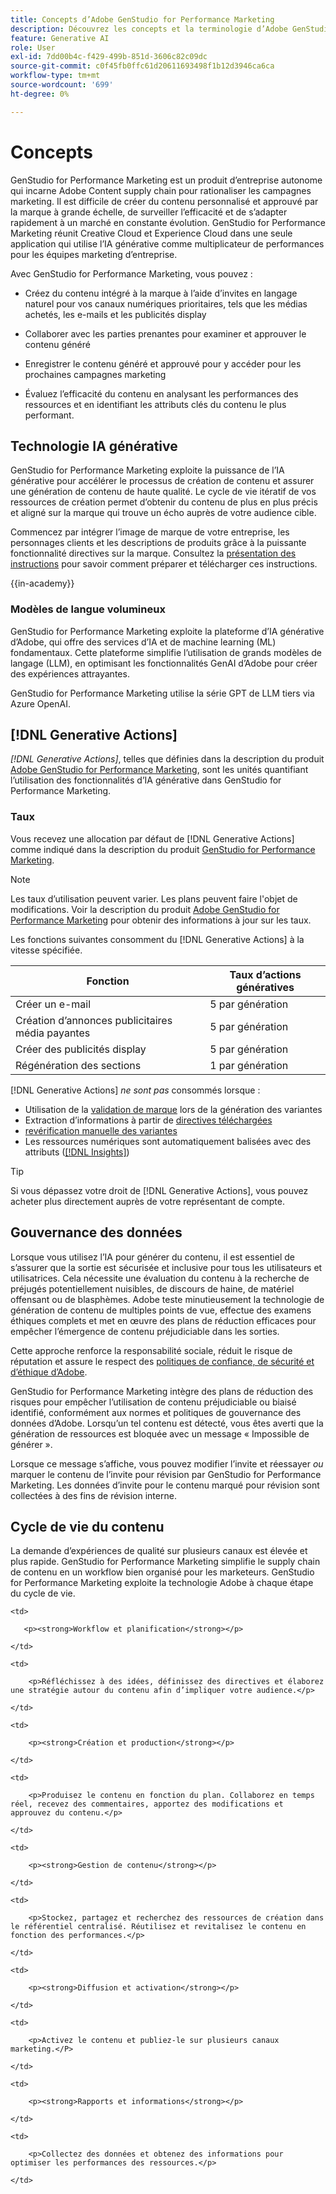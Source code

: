 ```yaml
---
title: Concepts d’Adobe GenStudio for Performance Marketing
description: Découvrez les concepts et la terminologie d’Adobe GenStudio for Performance Marketing.
feature: Generative AI
role: User
exl-id: 7dd00b4c-f429-499b-851d-3606c82c09dc
source-git-commit: c0f45fb0ffc61d20611693498f1b12d3946ca6ca
workflow-type: tm+mt
source-wordcount: '699'
ht-degree: 0%

---
```


# Concepts

GenStudio for Performance Marketing est un produit d’entreprise autonome qui incarne Adobe Content supply chain pour rationaliser les campagnes marketing. Il est difficile de créer du contenu personnalisé et approuvé par la marque à grande échelle, de surveiller l’efficacité et de s’adapter rapidement à un marché en constante évolution. GenStudio for Performance Marketing réunit Creative Cloud et Experience Cloud dans une seule application qui utilise l’IA générative comme multiplicateur de performances pour les équipes marketing d’entreprise.

Avec GenStudio for Performance Marketing, vous pouvez :

* Créez du contenu intégré à la marque à l’aide d’invites en langage naturel pour vos canaux numériques prioritaires, tels que les médias achetés, les e-mails et les publicités display

* Collaborer avec les parties prenantes pour examiner et approuver le contenu généré
* Enregistrer le contenu généré et approuvé pour y accéder pour les prochaines campagnes marketing
* Évaluez l’efficacité du contenu en analysant les performances des ressources et en identifiant les attributs clés du contenu le plus performant.

## Technologie IA générative

GenStudio for Performance Marketing exploite la puissance de l’IA générative pour accélérer le processus de création de contenu et assurer une génération de contenu de haute qualité. Le cycle de vie itératif de vos ressources de création permet d’obtenir du contenu de plus en plus précis et aligné sur la marque qui trouve un écho auprès de votre audience cible.

Commencez par intégrer l’image de marque de votre entreprise, les personnages clients et les descriptions de produits grâce à la puissante fonctionnalité directives sur la marque. Consultez la [présentation des instructions](../user-guide/guidelines/overview.md) pour savoir comment préparer et télécharger ces instructions.

{{in-academy}}

### Modèles de langue volumineux

GenStudio for Performance Marketing exploite la plateforme d’IA générative d’Adobe, qui offre des services d’IA et de machine learning (ML) fondamentaux. Cette plateforme simplifie l’utilisation de grands modèles de langage (LLM), en optimisant les fonctionnalités GenAI d’Adobe pour créer des expériences attrayantes.

GenStudio for Performance Marketing utilise la série GPT de LLM tiers via Azure OpenAI.<!-- Claude, and Gemini models. -->

## [!DNL Generative Actions]

_[!DNL Generative Actions]_, telles que définies dans la description du produit [Adobe GenStudio for Performance Marketing](https://helpx.adobe.com/fr/legal/product-descriptions/adobe-genstudio-for-performance-marketing---product-description.html), sont les unités quantifiant l’utilisation des fonctionnalités d’IA générative dans GenStudio for Performance Marketing.

<!-- Add example about usage mode?
Where users check how many generative actions they have left
How they re-up their genactions
If genactions roll over month to month or not -->

### Taux

Vous recevez une allocation par défaut de [!DNL Generative Actions] comme indiqué dans la description du produit [GenStudio for Performance Marketing](https://helpx.adobe.com/fr/legal/product-descriptions/adobe-genstudio-for-performance-marketing---product-description.html).

>[!NOTE]
>
>Les taux d’utilisation peuvent varier. Les plans peuvent faire l&#39;objet de modifications. Voir la description du produit [Adobe GenStudio for Performance Marketing](https://helpx.adobe.com/fr/legal/product-descriptions/adobe-genstudio-for-performance-marketing---product-description.html) pour obtenir des informations à jour sur les taux.

Les fonctions suivantes consomment du [!DNL Generative Actions] à la vitesse spécifiée.

| Fonction | Taux d’actions génératives |
| -----------------------  | ------------------ |
| Créer un e-mail | 5 par génération |
| Création d’annonces publicitaires média payantes | 5 par génération |
| Créer des publicités display | 5 par génération |
| Régénération des sections | 1 par génération |

<!-- | Generate on-brand images | 1 per prompt  |
| Translation              | 1 per prompt  |
| Video: ADLS              | 1 per prompt  |
| Video: TTS + Avatar      | 1 per prompt  | -->

[!DNL Generative Actions] _ne sont pas_ consommés lorsque :

* Utilisation de la [validation de marque](/help/user-guide/guidelines/brand-validation.md) lors de la génération des variantes
* Extraction d’informations à partir de [directives téléchargées](/help/user-guide/guidelines/add-guidelines.md)
* [revérification manuelle des variantes](/help/user-guide/guidelines/brand-validation.md#improve-brand-alignment)
* Les ressources numériques sont automatiquement balisées avec des attributs ([[!DNL Insights]](/help/user-guide/insights/overview.md))

>[!TIP]
>
>Si vous dépassez votre droit de [!DNL Generative Actions], vous pouvez acheter plus directement auprès de votre représentant de compte.

## Gouvernance des données

Lorsque vous utilisez l’IA pour générer du contenu, il est essentiel de s’assurer que la sortie est sécurisée et inclusive pour tous les utilisateurs et utilisatrices. Cela nécessite une évaluation du contenu à la recherche de préjugés potentiellement nuisibles, de discours de haine, de matériel offensant ou de blasphèmes. Adobe teste minutieusement la technologie de génération de contenu de multiples points de vue, effectue des examens éthiques complets et met en œuvre des plans de réduction efficaces pour empêcher l’émergence de contenu préjudiciable dans les sorties.

Cette approche renforce la responsabilité sociale, réduit le risque de réputation et assure le respect des [politiques de confiance, de sécurité et d’éthique d’Adobe](https://www.adobe.com/content/dam/cc/en/ai-ethics/pdfs/Adobe-AI-Ethics-Principles.pdf).

GenStudio for Performance Marketing intègre des plans de réduction des risques pour empêcher l’utilisation de contenu préjudiciable ou biaisé identifié, conformément aux normes et politiques de gouvernance des données d’Adobe. Lorsqu’un tel contenu est détecté, vous êtes averti que la génération de ressources est bloquée avec un message « Impossible de générer ».

Lorsque ce message s’affiche, vous pouvez modifier l’invite et réessayer _ou_ marquer le contenu de l’invite pour révision par GenStudio for Performance Marketing. Les données d’invite pour le contenu marqué pour révision sont collectées à des fins de révision interne.

## Cycle de vie du contenu

La demande d’expériences de qualité sur plusieurs canaux est élevée et plus rapide. GenStudio for Performance Marketing simplifie le supply chain de contenu en un workflow bien organisé pour les marketeurs. GenStudio for Performance Marketing exploite la technologie Adobe à chaque étape du cycle de vie.

<table style="table-layout:auto">

<tr style="border: 0;">

    <td>

       <p><strong>Workflow et planification</strong></p>

    </td>

    <td>

        <p>Réfléchissez à des idées, définissez des directives et élaborez une stratégie autour du contenu afin d’impliquer votre audience.</p>

    </td>

</tr>

<tr style="border: 0;">

    <td>

        <p><strong>Création et production</strong></p>

    </td>

    <td>

        <p>Produisez le contenu en fonction du plan. Collaborez en temps réel, recevez des commentaires, apportez des modifications et approuvez du contenu.</p>

    </td>

</tr>

<tr style="border: 0;">

    <td>

        <p><strong>Gestion de contenu</strong></p>

    </td>

    <td>

        <p>Stockez, partagez et recherchez des ressources de création dans le référentiel centralisé. Réutilisez et revitalisez le contenu en fonction des performances.</p>

    </td>

</tr>

<tr style="border: 0;">

    <td>

        <p><strong>Diffusion et activation</strong></p>

    </td>

    <td>

        <p>Activez le contenu et publiez-le sur plusieurs canaux marketing.</P>

    </td>

</tr>

<tr style="border: 0;">

    <td>

        <p><strong>Rapports et informations</strong></p>

    </td>

    <td>

        <p>Collectez des données et obtenez des informations pour optimiser les performances des ressources.</p>

    </td>

</tr>

</table>
